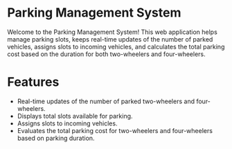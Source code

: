 # Parking Management System
Welcome to the Parking Management System! This web application helps manage parking slots, keeps real-time updates of the number of parked vehicles, assigns slots to incoming vehicles, and calculates the total parking cost based on the duration for both two-wheelers and four-wheelers.
# Features
* Real-time updates of the number of parked two-wheelers and four-wheelers.
* Displays total slots available for parking.
* Assigns slots to incoming vehicles.
* Evaluates the total parking cost for two-wheelers and four-wheelers based on parking duration.
 
